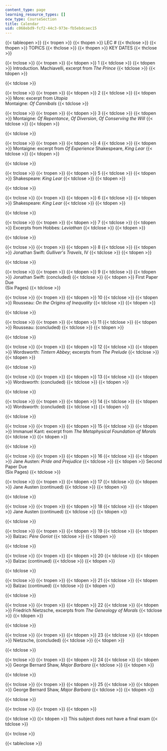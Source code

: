 ```yaml
---
content_type: page
learning_resource_types: []
ocw_type: CourseSection
title: Calendar
uid: c068ebd9-fcf2-44c3-973e-fb5ebdcaec15
---
```


{{< tableopen >}}
{{< tropen >}}
{{< thopen >}}
LEC #
{{< thclose >}}
{{< thopen >}}
TOPICS
{{< thclose >}}
{{< thopen >}}
KEY DATES
{{< thclose >}}

{{< trclose >}}
{{< tropen >}}
{{< tdopen >}}
1
{{< tdclose >}}
{{< tdopen >}}
Introduction. Machiavelli, excerpt from _The Prince_
{{< tdclose >}}
{{< tdopen >}}

{{< tdclose >}}

{{< trclose >}}
{{< tropen >}}
{{< tdopen >}}
2
{{< tdclose >}}
{{< tdopen >}}
More: excerpt from _Utopia_  
Montaigne: _Of Cannibals_
{{< tdclose >}}

{{< trclose >}}
{{< tropen >}}
{{< tdopen >}}
3
{{< tdclose >}}
{{< tdopen >}}
Montaigne: _Of Repentance_, _Of_ _Diversion_, _Of_ _Conserving the Will_
{{< tdclose >}}
{{< tdopen >}}

{{< tdclose >}}

{{< trclose >}}
{{< tropen >}}
{{< tdopen >}}
4
{{< tdclose >}}
{{< tdopen >}}
Montaigne: excerpt from _Of Experience_ Shakespeare, _King Lear_
{{< tdclose >}}
{{< tdopen >}}

{{< tdclose >}}

{{< trclose >}}
{{< tropen >}}
{{< tdopen >}}
5
{{< tdclose >}}
{{< tdopen >}}
Shakespeare: _King Lear_
{{< tdclose >}}
{{< tdopen >}}

{{< tdclose >}}

{{< trclose >}}
{{< tropen >}}
{{< tdopen >}}
6
{{< tdclose >}}
{{< tdopen >}}
Shakespeare: _King Lear_
{{< tdclose >}}
{{< tdopen >}}

{{< tdclose >}}

{{< trclose >}}
{{< tropen >}}
{{< tdopen >}}
7
{{< tdclose >}}
{{< tdopen >}}
Excerpts from Hobbes: _Leviathan_
{{< tdclose >}}
{{< tdopen >}}

{{< tdclose >}}

{{< trclose >}}
{{< tropen >}}
{{< tdopen >}}
8
{{< tdclose >}}
{{< tdopen >}}
Jonathan Swift: _Gulliver's Travels_, IV
{{< tdclose >}}
{{< tdopen >}}

{{< tdclose >}}

{{< trclose >}}
{{< tropen >}}
{{< tdopen >}}
9
{{< tdclose >}}
{{< tdopen >}}
Jonathan Swift: (concluded)
{{< tdclose >}}
{{< tdopen >}}
First Paper Due  
(Six Pages)
{{< tdclose >}}

{{< trclose >}}
{{< tropen >}}
{{< tdopen >}}
10
{{< tdclose >}}
{{< tdopen >}}
Rousseau: _On the Origins of Inequality_
{{< tdclose >}}
{{< tdopen >}}

{{< tdclose >}}

{{< trclose >}}
{{< tropen >}}
{{< tdopen >}}
11
{{< tdclose >}}
{{< tdopen >}}
Rousseau: (concluded)
{{< tdclose >}}
{{< tdopen >}}

{{< tdclose >}}

{{< trclose >}}
{{< tropen >}}
{{< tdopen >}}
12
{{< tdclose >}}
{{< tdopen >}}
Wordsworth: _Tintern Abbey_; excerpts from _The Prelude_
{{< tdclose >}}
{{< tdopen >}}

{{< tdclose >}}

{{< trclose >}}
{{< tropen >}}
{{< tdopen >}}
13
{{< tdclose >}}
{{< tdopen >}}
Wordsworth: (concluded)
{{< tdclose >}}
{{< tdopen >}}

{{< tdclose >}}

{{< trclose >}}
{{< tropen >}}
{{< tdopen >}}
14
{{< tdclose >}}
{{< tdopen >}}
Wordsworth: (concluded)
{{< tdclose >}}
{{< tdopen >}}

{{< tdclose >}}

{{< trclose >}}
{{< tropen >}}
{{< tdopen >}}
15
{{< tdclose >}}
{{< tdopen >}}
Immanuel Kant: excerpt from _The Metaphysical Foundation of Morals_
{{< tdclose >}}
{{< tdopen >}}

{{< tdclose >}}

{{< trclose >}}
{{< tropen >}}
{{< tdopen >}}
16
{{< tdclose >}}
{{< tdopen >}}
Jane Austen: _Pride and Prejudice_
{{< tdclose >}}
{{< tdopen >}}
Second Paper Due  
(Six Pages)
{{< tdclose >}}

{{< trclose >}}
{{< tropen >}}
{{< tdopen >}}
17
{{< tdclose >}}
{{< tdopen >}}
Jane Austen (continued)
{{< tdclose >}}
{{< tdopen >}}

{{< tdclose >}}

{{< trclose >}}
{{< tropen >}}
{{< tdopen >}}
18
{{< tdclose >}}
{{< tdopen >}}
Jane Austen (continued)
{{< tdclose >}}
{{< tdopen >}}

{{< tdclose >}}

{{< trclose >}}
{{< tropen >}}
{{< tdopen >}}
19
{{< tdclose >}}
{{< tdopen >}}
Balzac: _Père Goriot_
{{< tdclose >}}
{{< tdopen >}}

{{< tdclose >}}

{{< trclose >}}
{{< tropen >}}
{{< tdopen >}}
20
{{< tdclose >}}
{{< tdopen >}}
Balzac (continued)
{{< tdclose >}}
{{< tdopen >}}

{{< tdclose >}}

{{< trclose >}}
{{< tropen >}}
{{< tdopen >}}
21
{{< tdclose >}}
{{< tdopen >}}
Balzac (continued)
{{< tdclose >}}
{{< tdopen >}}

{{< tdclose >}}

{{< trclose >}}
{{< tropen >}}
{{< tdopen >}}
22
{{< tdclose >}}
{{< tdopen >}}
Friedrich Nietzsche, excerpts from _The Geneology of Morals_
{{< tdclose >}}
{{< tdopen >}}

{{< tdclose >}}

{{< trclose >}}
{{< tropen >}}
{{< tdopen >}}
23
{{< tdclose >}}
{{< tdopen >}}
Nietzsche, (concluded)
{{< tdclose >}}
{{< tdopen >}}

{{< tdclose >}}

{{< trclose >}}
{{< tropen >}}
{{< tdopen >}}
24
{{< tdclose >}}
{{< tdopen >}}
George Bernard Shaw, _Major Barbara_
{{< tdclose >}}
{{< tdopen >}}

{{< tdclose >}}

{{< trclose >}}
{{< tropen >}}
{{< tdopen >}}
25
{{< tdclose >}}
{{< tdopen >}}
George Bernard Shaw, _Major Barbara_
{{< tdclose >}}
{{< tdopen >}}

{{< tdclose >}}

{{< trclose >}}
{{< tropen >}}
{{< tdopen >}}

{{< tdclose >}}
{{< tdopen >}}
This subject does not have a final exam
{{< tdclose >}}

{{< trclose >}}

{{< tableclose >}}